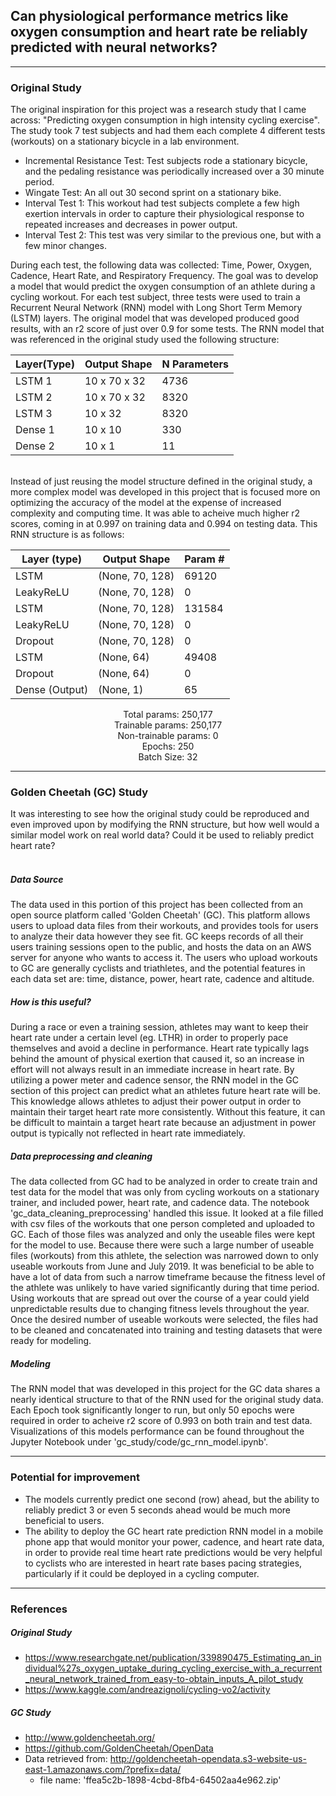 ## Can physiological performance metrics like oxygen consumption and heart rate be reliably predicted with neural networks?
---

### Original Study
The original inspiration for this project was a research study that I came across: "Predicting oxygen consumption in high intensity cycling exercise". The study took 7 test subjects and had them each complete 4 different tests (workouts) on a stationary bicycle in a lab environment.
<br>
- Incremental Resistance Test: Test subjects rode a stationary bicycle, and the pedaling resistance was periodically increased over a 30 minute period.
- Wingate Test: An all out 30 second sprint on a stationary bike.
- Interval Test 1: This workout had test subjects complete a few high exertion intervals in order to capture their physiological response to repeated increases and decreases in power output.
- Interval Test 2: This test was very similar to the previous one, but with a few minor changes. <br>

During each test, the following data was collected: Time, Power, Oxygen, Cadence, Heart Rate, and Respiratory Frequency. The goal was to develop a model that would predict the oxygen consumption of an athlete during a cycling workout. For each test subject, three tests were used to train a Recurrent Neural Network (RNN) model with Long Short Term Memory (LSTM) layers. The original model that was developed produced good results, with an r2 score of just over 0.9 for some tests. The RNN model that was referenced in the original study used the following structure:

| Layer(Type) | Output Shape | N Parameters |
| ----------- | ------------ | ------------ |
| LSTM 1      | 10 x 70 x 32 | 4736         |
| LSTM 2      | 10 x 70 x 32 | 8320         |
| LSTM 3      | 10 x 32      | 8320         |
| Dense 1     | 10 x 10      | 330          |
| Dense 2     | 10 x 1       | 11           |

<br>
Instead of just reusing the model structure defined in the original study, a more complex model was developed in this project that is focused more on optimizing the accuracy of the model at the expense of increased complexity and computing time. It was able to acheive much higher r2 scores, coming in at 0.997 on training data and 0.994 on testing data. This RNN structure is as follows:

| Layer (type)                 | Output Shape              | Param #   |
| ---------------------------- | ------------------------- | --------- |
| LSTM                 | (None, 70, 128)           | 69120     |
| LeakyReLU      | (None, 70, 128)           | 0         |
| LSTM                | (None, 70, 128)           | 131584    |
| LeakyReLU    | (None, 70, 128)           | 0         |
| Dropout           | (None, 70, 128)           | 0         |
| LSTM               | (None, 64)                | 49408     |
| Dropout       |   (None, 64)            |    0         |
| Dense (Output) |               (None, 1)     |            65      |  


<p style="text-align: center;">
Total params: 250,177 <br>
Trainable params: 250,177 <br>
Non-trainable params: 0 <br>
Epochs: 250 <br>
Batch Size: 32 <br>
</p>

---

### Golden Cheetah (GC) Study

It was interesting to see how the original study could be reproduced and even improved upon by modifying the RNN structure, but how well would a similar model work on real world data? Could it be used to reliably predict heart rate? <br>
<br>
##### Data Source
The data used in this portion of this project has been collected from an open source platform called 'Golden Cheetah' (GC). This platform allows users to upload data files from their workouts, and provides tools for users to analyze their data however they see fit. GC keeps records of all their users training sessions open to the public, and hosts the data on an AWS server for anyone who wants to access it. The users who upload workouts to GC are generally cyclists and triathletes, and the potential features in each data set are: time, distance, power, heart rate, cadence and altitude.

##### How is this useful?
During a race or even a training session, athletes may want to keep their heart rate under a certain level (eg. LTHR) in order to properly pace themselves and avoid a decline in performance. Heart rate typically lags behind the amount of physical exertion that caused it, so an increase in effort will not always result in an immediate increase in heart rate. By utilizing a power meter and cadence sensor, the RNN model in the GC section of this project can predict what an athletes future heart rate will be. This knowledge allows athletes to adjust their power output in order to maintain their target heart rate more consistently. Without this feature, it can be difficult to maintain a target heart rate because an adjustment in power output is typically not reflected in heart rate immediately.

##### Data preprocessing and cleaning
The data collected from GC had to be analyzed in order to create train and test data for the model that was only from cycling workouts on a stationary trainer, and included power, heart rate, and cadence data. The notebook 'gc_data_cleaning_preprocessing' handled this issue. It looked at a file filled with csv files of the workouts that one person completed and uploaded to GC. Each of those files was analyzed and only the useable files were kept for the model to use. Because there were such a large number of useable files (workouts) from this athlete, the selection was narrowed down to only useable workouts from June and July 2019. It was beneficial to be able to have a lot of data from such a narrow timeframe because the fitness level of the athlete was unlikely to have varied significantly during that time period. Using workouts that are spread out over the course of a year could yield unpredictable results due to changing fitness levels throughout the year. Once the desired number of useable workouts were selected, the files had to be cleaned and concatenated into training and testing datasets that were ready for modeling.

##### Modeling
The RNN model that was developed in this project for the GC data shares a nearly identical structure to that of the RNN used for the original study data. Each Epoch took significantly longer to run, but only 50 epochs were required in order to acheive r2 score of 0.993 on both train and test data. Visualizations of this models performance can be found throughout the Jupyter Notebook under 'gc_study/code/gc_rnn_model.ipynb'.

---
### Potential for improvement
- The models currently predict one second (row) ahead, but the ability to reliably predict 3 or even 5 seconds ahead would be much more beneficial to users.
- The ability to deploy the GC heart rate prediction RNN model in a mobile phone app that would monitor your power, cadence, and heart rate data, in order to provide real time heart rate predictions would be very helpful to cyclists who are interested in heart rate bases pacing strategies, particularly if it could be deployed in a cycling computer.

---
### References

##### Original Study
-   https://www.researchgate.net/publication/339890475_Estimating_an_individual%27s_oxygen_uptake_during_cycling_exercise_with_a_recurrent_neural_network_trained_from_easy-to-obtain_inputs_A_pilot_study
- https://www.kaggle.com/andreazignoli/cycling-vo2/activity

##### GC Study
- http://www.goldencheetah.org/
- https://github.com/GoldenCheetah/OpenData
- Data retrieved from: http://goldencheetah-opendata.s3-website-us-east-1.amazonaws.com/?prefix=data/
    - file name: 'ffea5c2b-1898-4cbd-8fb4-64502aa4e962.zip'